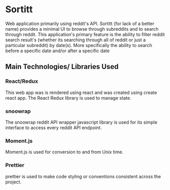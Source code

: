 # Sortitt
Web application primarily using reddit's API. Sortitt (for lack of a better name) provides a minimal UI to browse through subreddits and to search through reddit. This application's primary feature is the ability to filter reddit search result's (whether its searching through all of reddit or just a particular subreddit) by date(s). More specifically the ability to search before a specific date and/or after a specific date
## Main Technologies/ Libraries Used
### React/Redux
This web app was is rendered using react and was created using create react app. The React Redux library is used to manage state.
### snoowrap
The snoowrap reddit API wrapper javascript library is used for its simple interface to access every reddit API endpoint. 
### Moment.js
Moment.js is used for conversion to and from Unix time.
### Prettier
prettier is used to make code styling or conventions consistent across the project.
